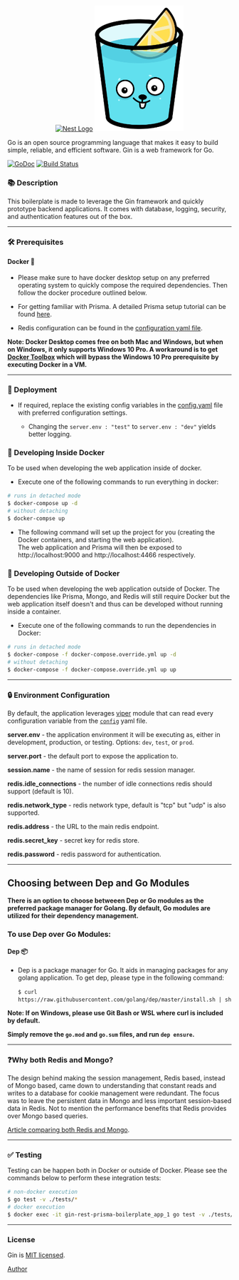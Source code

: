 <p align="center">  
  <a href="http://golang.org" target="blank"><img src="https://cacophony.org.nz/sites/default/files/gopher.png" width="200" alt="Nest Logo" /></a>  
  <a href="https://gin-gonic.com/" target="blank"><img src="https://raw.githubusercontent.com/gin-gonic/logo/master/color.png" width="200" alt="Nest Logo" /></a>  
</p>  
  
Go is an open source programming language that makes it easy to build simple, reliable, and efficient software. Gin is a web framework for Go.

[![GoDoc](https://godoc.org/github.com/gin-gonic/gin?status.svg)](https://godoc.org/github.com/gin-gonic/gin)
[![Build Status](https://travis-ci.org/msanvarov/gin-rest-prisma-boilerplate.svg?branch=master)](https://travis-ci.org/msanvarov/gin-rest-prisma-boilerplate)

### 📚 Description

This boilerplate is made to leverage the Gin framework and quickly prototype backend applications. It comes with database, logging, security, and authentication features out of the box.

---

### 🛠️ Prerequisites

#### Docker 🐳

- Please make sure to have docker desktop setup on any preferred operating system to quickly compose the required dependencies. Then follow the docker procedure outlined below.

- For getting familiar with Prisma. A detailed Prisma setup tutorial can be found [here](https://www.prisma.io/docs/get-started/01-setting-up-prisma-new-database-GO-g002/).

- Redis configuration can be found in the [configuration yaml file](https://github.com/msanvarov/gin-rest-prisma-boilerplate/blob/master/config.yaml#L10-L14).

**Note: Docker Desktop comes free on both Mac and Windows, but when on Windows, it only supports Windows 10 Pro. A workaround is to get [Docker Toolbox](https://docs.docker.com/toolbox/toolbox_install_windows/) which will bypass the Windows 10 Pro prerequisite by executing Docker in a VM.**

---

### 🚀 Deployment

- If required, replace the existing config variables in the [config.yaml](https://github.com/msanvarov/gin-rest-prisma-boilerplate/blob/master/config.yaml) file with preferred configuration settings.

  - Changing the `server.env : "test"` to `server.env : "dev"` yields better logging.

### 🐳 Developing Inside Docker

To be used when developing the web application inside of docker.

- Execute one of the following commands to run everything in docker:

```bash
# runs in detached mode
$ docker-compose up -d
# without detaching
$ docker-compse up
```

- The following command will set up the project for you (creating the Docker containers, and starting the web application).  
  The web application and Prisma will then be exposed to http://localhost:9000 and http://localhost:4466 respectively.

### 🐳 Developing Outside of Docker

To be used when developing the web application outside of Docker. The dependencies like Prisma, Mongo, and Redis will still require Docker but the web application itself doesn't and thus can be developed without running inside a container.

- Execute one of the following commands to run the dependencies in Docker:

```bash
# runs in detached mode
$ docker-compose -f docker-compose.override.yml up -d
# without detaching
$ docker-compose -f docker-compose.override.yml up up
```

---

### 🔒 Environment Configuration

By default, the application leverages [viper](https://github.com/spf13/viper) module that can read every configuration variable from the [`config`](https://github.com/msanvarov/gin-rest-prisma-boilerplate/blob/master/config.yaml) yaml file.

**server.env** - the application environment it will be executing as, either in development, production, or testing. Options: `dev`, `test`, or `prod`.

**server.port** - the default port to expose the application to.

**session.name** - the name of session for redis session manager.

**redis.idle_connections** - the number of idle connections redis should support (default is 10).

**redis.network_type** - redis network type, default is "tcp" but "udp" is also supported.

**redis.address** - the URL to the main redis endpoint.

**redis.secret_key** - secret key for redis store.

**redis.password** - redis password for authentication.

---

## Choosing between Dep and Go Modules

**There is an option to choose betweeen Dep or Go modules as the preferred package manager for Golang. By default, Go modules are utilized for their dependency management.**

### To use Dep over Go Modules:

#### Dep 📦

- Dep is a package manager for Go. It aids in managing packages for any golang application. To get dep, please type in the following command:

  `$ curl https://raw.githubusercontent.com/golang/dep/master/install.sh | sh`

**Note: If on Windows, please use Git Bash or WSL where curl is included by default.**

**Simply remove the `go.mod` and `go.sum` files, and run `dep ensure`.**

---

### ❓Why both Redis and Mongo?

The design behind making the session management, Redis based, instead of Mongo based, came down to understanding that constant reads and writes to a database for cookie management were redundant. The focus was to leave the persistent data in Mongo and less important session-based data in Redis. Not to mention the performance benefits that Redis provides over Mongo based queries.

[Article comparing both Redis and Mongo](https://scalegrid.io/blog/comparing-in-memory-databases-redis-vs-mongodb-percona-memory-engine/).

---

### ✅ Testing

Testing can be happen both in Docker or outside of Docker. Please see the commands below to perform these integration tests:

```bash
# non-docker execution
$ go test -v ./tests/*
# docker execution
$ docker exec -it gin-rest-prisma-boilerplate_app_1 go test -v ./tests/*
```

---

### License

Gin is [MIT licensed](https://github.com/gin-gonic/gin/blob/master/LICENSE).

[Author](https://msanvarov.github.io/personal-portfolio/)
